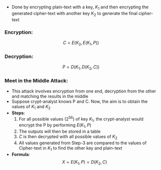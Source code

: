 - Done by encrypting plain-text with a key, $K_1$ and then encrypting the generated cipher-text with another key $K_2$ to generate the final cipher-text

### **Encryption**:
$$
C = E(K_2, E(K_1, P))
$$

### **Decryption**:
$$
P = D(K_1, D(K_2, C))
$$

### **Meet in the Middle Attack**:
- This attack involves encryption from one end, decryption from the other and matching the results in the middle
- Suppose crypt-analyst knows P and C. Now, the aim is to obtain the values of $K_1$ and $K_2$
- **Steps**:
	1. For all possible values ($2^{56}$) of key $K_1$, the crypt-analyst would encrypt the P by performing $E(K_1, P)$
	2. The outputs will then be stored in a table
	3. $C$ is then decrypted with all possible values of $K_2$
	4. All values generated from Step-3 are compared to the values of Cipher-text in $K_1$ to find the other key and plain-text
- **Formula**:
$$
X = E(K_1, P) = D(K_2, C)
$$
